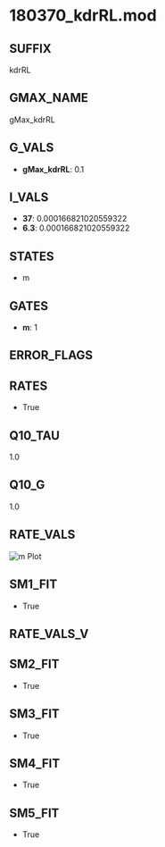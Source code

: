 # 180370_kdrRL.mod

## SUFFIX

kdrRL

## GMAX_NAME

gMax_kdrRL

## G_VALS

- **gMax_kdrRL**: 0.1

## I_VALS

- **37**: 0.000166821020559322
- **6.3**: 0.000166821020559322

## STATES

- m

## GATES

- **m**: 1

## ERROR_FLAGS


## RATES

- True

## Q10_TAU

1.0

## Q10_G

1.0

## RATE_VALS

![m Plot](/Users/pbozelos/Dropbox/icg-Chai-Panos/supermodels/output_markdown_files/K/180370_kdrRL.mod/images/m.png)

## SM1_FIT

- True

## RATE_VALS_V

## SM2_FIT

- True

## SM3_FIT

- True

## SM4_FIT

- True

## SM5_FIT

- True


